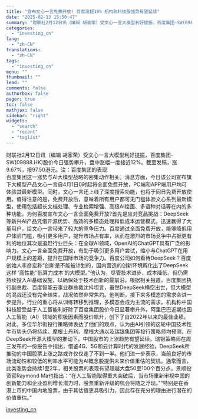 ```yaml
---
title: "宣布文心一言免费开放! 百度涨超10% 机构称科技股强势有望延续"
date: "2025-02-13 15:50:47"
summary: "财联社2月12日讯（编辑 胡家荣）受文心一言大模型利好提振，百度集团-SW(09888.HK)股价..."
categories:
  - "investing_cn"
lang:
  - "zh-CN"
translations:
  - "zh-CN"
tags:
  - "investing_cn"
menu: ""
thumbnail: ""
lead: ""
comments: false
authorbox: false
pager: true
toc: false
mathjax: false
sidebar: "right"
widgets:
  - "search"
  - "recent"
  - "taglist"
---
```


财联社2月12日讯（编辑 胡家荣）受文心一言大模型利好提振，百度集团-SW(09888.HK)股价今日强势攀升，盘中涨幅一度接近12%。截至发稿，涨9.67%，报97.50港元。注：百度集团的表现  
百度集团这一涨势与AI大模型战略的密集动作相关。消息方面，今日该公司宣布旗下大模型产品文心一言自4月1日0时起将全面免费开放，PC端和APP端用户均可体验其最新模型。同时，文心一言还上线了深度搜索功能，也将于同日免费开放使用。值得注意的是，免费开放后，意味着所有用户都可无门槛体验文心系列最新模型，使用包括超长文档处理、专业检索增强、高级AI绘画、多语种对话等在内的多种功能。为何百度宣布文心一言全面免费开放?首先是应对竞品挑战：DeepSeek等新兴AI产品凭借开源优势、高效的多模态处理和低成本运营模式，迅速赢得了大量用户，给文心一言带来了较大的竞争压力。百度通过全面免费开放，能够降低用户体验门槛，吸引更多用户，提升市场占有率，从而在激烈的市场竞争中占据更有利的地位其次是追赶行业巨头：在全球AI领域，OpenAI的ChatGPT具有广泛的影响力。文心一言全面免费开放，有助于吸引更多用户尝试，缩小与ChatGPT在用户规模上的差距，提升在国际市场的竞争力。百度公司如何看待DeepSeek？百度创始人李彦宏称“创新是不能被计划的，国内营造的创新环境孵化出了DeepSeek这样 ‘高性能’‘低算力成本’的大模型。”他认为，尽管技术进步、成本降低，但仍需持续投入AI基础设施，以确保处于技术创新的最前沿。根据相关报道，百度集团执行副总裁、百度智能云事业群总裁沈抖坦言，虽然DeepSeek横空出世，但大模型的混战还没有完全结束，战况依然非常焦灼。他判断，接下来多模态的需求会进一步提升，行业的重心将从训练转移到推理，多模态会成为主流的需求。机构称中国科技股受益于人工智能利好除了百度集团股价今日显著攀升外，阿里巴巴近期也因人工智能（AI）领域的积极因素而股价飙升，创下了自2022年以来的最佳业绩。对此，多位华尔街投行策略师表达了他们的观点，认为由AI引领的这轮中国技术性牛市势头仍将持续。摩根士丹利、摩根大通以及瑞银集团等投行策略师均预测，在DeepSeek开源大模型的推动下，中国股市的上涨趋势有望延续。瑞银策略师在周三发布的一份报告中指出，借鉴4G、5G和云计算时代的发展经验，DeepSeek所推动的中国股票上涨之路或许仅仅走了不到一半。他们进一步表示，当前良好的市场流动性和较低的利率水平可能为AI概念股提供未来价值重估的契机。通常而言，此类涨势会持续1至2年，相关股票的表现有望超越大盘50至100个百分点。景顺投资官Raymond Ma也指出：“在人工智能取得重大突破后，当市场重新审视中国的创新能力和企业盈利增长潜力时，股票重新评级的机会将随之浮现。”“特别是在香港上市的中国内地股票，由于其估值更具吸引力，因此存在充分的理由进行潜在的价值重估。”

[investing_cn](https://cn.investing.com/news/stock-market-news/article-2669534)
